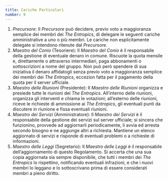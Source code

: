 ```yaml
---
title: Cariche Particolari
number: 9
---
```


1. _Precursore_: Il _Precursore_ può decidere, previo voto a maggioranza semplice
   dei membri dei _The Entropics_, di delegare le seguenti cariche amministrative
   a uno o più membri. Le cariche non esplicitamente delegate si intendono
   ritenute dal _Precursore_.
2. _Maestro del Conio_ (Tesoriere): Il _Maestro del Conio_ è il responsabile della
   gestione di eventuale denaro in comune. Riscuote la quota mensile e, direttamente
   o attraverso intermediari, paga abbonamenti o sottoscrizioni a nome
   del gruppo. Non può però spendere di sua iniziativa il denaro affidatogli senza
   previo voto a maggioranza semplice dei membri dei _The Entropics_, eccezion fatta
   per il pagamento della quota per il server ufficiale.
3. _Maestro delle Riunioni_ (Presidente): Il _Maestro delle Riunioni_ organizza e
   presiede tutte le riunioni dei _The Entropics_. All’interno delle riunioni, organizza
   gli interventi e chiama le votazioni; all’esterno delle riunioni, riceve le richieste
   di ammissione ai _The Entropics_, gli eventuali punti da discutere in riunione e
   fissa eventuali riunioni.
4. _Maestro dei Servizi_ (Amministratore): Il _Maestro dei Servizi_ è il responsabile
   della gestione dei servizi sul server ufficiale; si sincera che funzionino, provvede
   ad aggiornarli periodicamente, li avvia ed arresta secondo bisogno e ne
   aggiunge altri a richiesta. Mantiene un elenco aggiornato di servizi e risponde
   di eventuali problemi o a richieste di informazioni.
5. _Maestro delle Leggi_ (Segretario): Il _Maestro delle Leggi_ è il responsabile
   dell’aggiornamento di questo Regolamento. Si accerta che una sua copia
   aggiornata sia sempre disponibile, che tutti i membri dei _The Entropics_ lo
   rispettino, notificando eventuali infrazioni, e che i nuovi membri lo leggano e
   lo sottoscrivano prima di essere considerati membri a pieno diritto.